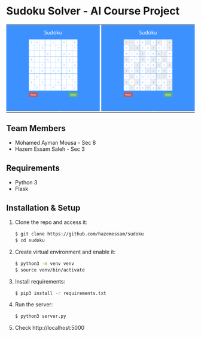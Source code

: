 # Sudoku Solver - AI Course Project
<!-- ![sudoku](static/img/sudoku.png "input") -->
<!-- <div style="display: flex; gap: 5px">
    <img src="static/img/input.png" alt="input" title="input" style="width: 50%">
    <img src="static/img/output.png" alt="output" title="output" style="width: 50%">
</div> -->
<table>
    <tr>
        <td style="padding: 0 2px 0 0">
             <img src="static/img/input.png">
        </td>
        <td style="padding: 0 0 0 2px">
            <img src="static/img/output.png">
        </td>
    </tr>
</table>
<!-- --- -->

## Team Members
- Mohamed Ayman Mousa - Sec 8
- Hazem Essam Saleh - Sec 3

<!-- --- -->

## Requirements
- Python 3
- Flask

<!-- --- -->

## Installation & Setup
1. Clone the repo and access it:
    ```bash
    $ git clone https://github.com/hazemessam/sudoku
    $ cd sudoku
    ```
2. Create virtual environment and enable it:
    ```bash
    $ python3 -m venv venv
    $ source venv/bin/activate
    ```
3. Install requirements:
    ```bash
    $ pip3 install -r requirements.txt
    ```
4. Run the server:
    ```bash
    $ python3 server.py
    ```
5. Check http://localhost:5000
